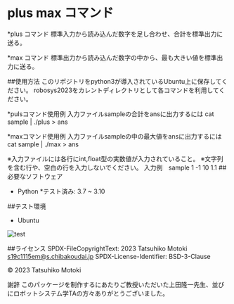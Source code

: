 # plus max コマンド
*plus コマンド
標準入力から読み込んだ数字を足し合わせ、合計を標準出力に送る。

*max コマンド
標準出力から読み込んだ数字の中から、最も大きい値を標準出力に送る。

##使用方法
このリポジトリをpython3が導入されているUbuntu上に保存してください。
robosys2023をカレントディレクトリとして各コマンドを利用してください。

*pulsコマンド使用例
入力ファイルsampleの合計をansに出力するには
cat sample | ./plus > ans

*maxコマンド使用例
入力ファイルsampleの中の最大値をansに出力するには
cat sample | ./max > ans

※入力ファイルには各行にint,float型の実数値が入力されていること。
※文字列を含む行や、空白の行を入力しないでください。
入力例　sample
1
-1
10
1.1
##必要なソフトウェア
* Python
  *テスト済み: 3.7 ~ 3.10

##テスト環境
* Ubuntu

![test](https://github.com/MotokiTatsuhiko/robosys2023/actions/workflows/test.yml/badge.svg)

##ライセンス
SPDX-FileCopyrightText: 2023 Tatsuhiko Motoki <s19c1115em@s.chibakoudai.jp>
SPDX-License-Identifier: BSD-3-Clause

© 2023 Tatsuhiko Motoki

謝辞
このパッケージを制作するにあたりご教授いただいた上田隆一先生、並びにロボットシステム学TAの方々ありがとうございました。


